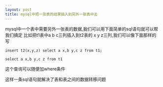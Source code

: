 ```yaml
---
layout: post
title: mysql中把一张表的结果插入到另外一张表中去
---
```


mysql中一个表中需要另外一张表的数据,我们可以用下面简单的sql语句就可以帮我们搞定
比如把t1表中a b c三列插入到t2表的  x y z三列,我们可以像下面那样的写

    insert t2(x,y,z) select a x,b y,c z from t1;

    select a x,b y,c z from t1

这个查询可以随便加where条件

这样一条sql语句就解决了表和表之间的数据转移问题